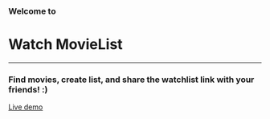 ### Welcome to
# Watch MovieList

---

### Find movies, create list, and share the watchlist link with your friends! :)

[Live demo](https://movwatchlist.netlify.app/)